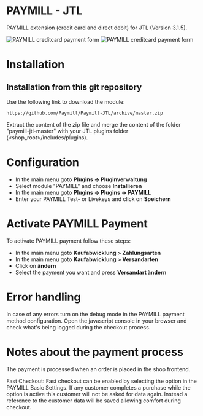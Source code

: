 PAYMILL - JTL
====================

PAYMILL extension (credit card and direct debit) for JTL (Version 3.1.5).

![PAYMILL creditcard payment form](https://raw.github.com/Paymill/Paymill-JTL/master/paymill_cc_form_de.png)
![PAYMILL creditcard payment form](https://raw.github.com/Paymill/Paymill-JTL/master/paymill_elv_form_de.png)

# Installation

## Installation from this git repository

Use the following link to download the module:

    https://github.com/Paymill/Paymill-JTL/archive/master.zip

Extract the content of the zip file and merge the content of the folder "paymill-jtl-master" with your JTL plugins folder (<shop_root>/includes/plugins).

# Configuration

- In the main menu goto **Plugins -> Pluginverwaltung**
- Select module "PAYMILL" and choose **Installieren**
- In the main menu goto **Plugins -> Plugins -> PAYMILL**
- Enter your PAYMILL Test- or Livekeys and click on **Speichern**

# Activate PAYMILL Payment

To activate PAYMILL payment follow these steps:

- In the main menu goto **Kaufabwicklung > Zahlungsarten**
- In the main menu goto **Kaufabwicklung > Versandarten**
- Click on **ändern**
- Select the payment you want and press **Versandart ändern**

# Error handling

In case of any errors turn on the debug mode in the PAYMILL payment method configuration. Open the javascript console in your browser and check what's being logged during the checkout process.

# Notes about the payment process

The payment is processed when an order is placed in the shop frontend.

Fast Checkout: Fast checkout can be enabled by selecting the option in the PAYMILL Basic Settings. If any customer completes a purchase while the option is active this customer will not be asked for data again. Instead a reference to the customer data will be saved allowing comfort during checkout.